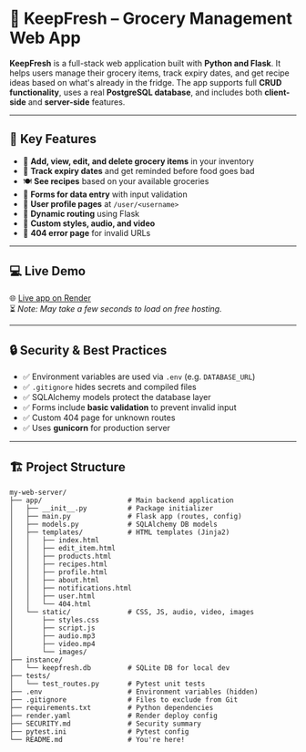 # 🥦 KeepFresh – Grocery Management Web App

**KeepFresh** is a full-stack web application built with **Python and Flask**. It helps users manage their grocery items, track expiry dates, and get recipe ideas based on what's already in the fridge. The app supports full **CRUD functionality**, uses a real **PostgreSQL database**, and includes both **client-side** and **server-side** features.

---

## 🌟 Key Features

- 🛒 **Add, view, edit, and delete grocery items** in your inventory
- 📅 **Track expiry dates** and get reminded before food goes bad
- 🍽️ **See recipes** based on your available groceries
- 🧾 **Forms for data entry** with input validation
- 👤 **User profile pages** at `/user/<username>`
- 🔁 **Dynamic routing** using Flask
- 🎨 **Custom styles, audio, and video**
- 📄 **404 error page** for invalid URLs

---

## 💻 Live Demo

🌐 [Live app on Render](https://keepfresh-lm77.onrender.com)  
⏳ *Note: May take a few seconds to load on free hosting.*

---

## 🔒 Security & Best Practices

- ✅ Environment variables are used via `.env` (e.g. `DATABASE_URL`)
- ✅ `.gitignore` hides secrets and compiled files
- ✅ SQLAlchemy models protect the database layer
- ✅ Forms include **basic validation** to prevent invalid input
- ✅ Custom 404 page for unknown routes
- ✅ Uses **gunicorn** for production server

---

## 🏗️ Project Structure

```plaintext
my-web-server/
├── app/                     # Main backend application
│   ├── __init__.py          # Package initializer
│   ├── main.py              # Flask app (routes, config)
│   ├── models.py            # SQLAlchemy DB models
│   ├── templates/           # HTML templates (Jinja2)
│   │   ├── index.html
│   │   ├── edit_item.html
│   │   ├── products.html
│   │   ├── recipes.html
│   │   ├── profile.html
│   │   ├── about.html
│   │   ├── notifications.html
│   │   ├── user.html
│   │   └── 404.html
│   └── static/              # CSS, JS, audio, video, images
│       ├── styles.css
│       ├── script.js
│       ├── audio.mp3
│       ├── video.mp4
│       └── images/
├── instance/
│   └── keepfresh.db         # SQLite DB for local dev
├── tests/
│   └── test_routes.py       # Pytest unit tests
├── .env                     # Environment variables (hidden)
├── .gitignore               # Files to exclude from Git
├── requirements.txt         # Python dependencies
├── render.yaml              # Render deploy config
├── SECURITY.md              # Security summary
├── pytest.ini               # Pytest config
└── README.md                # You're here!
